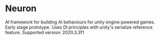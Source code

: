 # Neuron
AI framework for building AI behaviours for unity engine powered games. Early stage prototype. Uses DI principles with unity's serialize reference feature. Supported version: 2020.3.3f1
